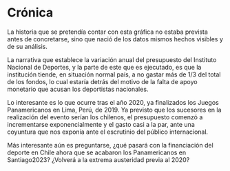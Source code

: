 # Crónica 

La historia que se pretendía contar con esta gráfica no estaba prevista antes de concretarse, sino que nació de los datos mismos hechos visibles y de su análisis.

La narrativa que establece la variación anual del presupuesto del Instituto Nacional de Deportes, y la parte de este que es ejecutado, es que la institución tiende, en situación normal país, a no gastar más de 1/3 del total de los fondos, lo cual estaría detrás del motivo de la falta de apoyo monetario que acusan los deportistas nacionales. 

Lo interesante es lo que ocurre tras el año 2020, ya finalizados los Juegos Panamericanos en Lima, Perú, de 2019. Ya previsto que los sucesores en la realización del evento serían los chilenos, el presupuesto comenzó a incrementarse exponencialmente y el gasto casi a la par, ante una coyuntura que nos exponía ante el escrutinio del público internacional.

Más interesante aún es preguntarse, ¿qué pasará con la financiación del deporte en Chile ahora que se acabaron los Panamericanos en Santiago2023? ¿Volverá a la extrema austeridad previa al 2020?

